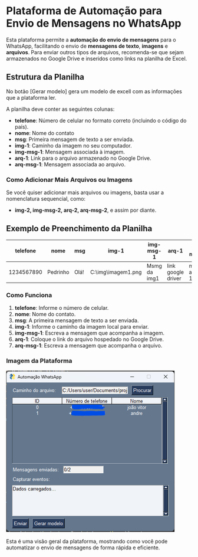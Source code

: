 # Plataforma de Automação para Envio de Mensagens no WhatsApp

Esta plataforma permite a **automação do envio de mensagens** para o WhatsApp, facilitando o envio de **mensagens de texto**, **imagens** e **arquivos**. Para enviar outros tipos de arquivos, recomenda-se que sejam armazenados no Google Drive e inseridos como links na planilha de Excel.

## Estrutura da Planilha
No botão [Gerar modelo] gera um modelo de excell com as informações que a plataforma ler.

A planilha deve conter as seguintes colunas:

- **telefone**: Número de celular no formato correto (incluindo o código do país).
- **nome**: Nome do contato
- **msg**: Primeira mensagem de texto a ser enviada.
- **img-1**: Caminho da imagem no seu computador.
- **img-msg-1**: Mensagem associada à imagem.
- **arq-1**: Link para o arquivo armazenado no Google Drive.
- **arq-msg-1**: Mensagem associada ao arquivo.

### Como Adicionar Mais Arquivos ou Imagens

Se você quiser adicionar mais arquivos ou imagens, basta usar a nomenclatura sequencial, como:

- **img-2, img-msg-2, arq-2, arq-msg-2**, e assim por diante.

## Exemplo de Preenchimento da Planilha

| telefone    | nome        | msg         | img-1                | img-msg-1       | arq-1                | arq-msg-1        |
|-------------|-------------|-------------|----------------------|-----------------|----------------------|------------------|
| 1234567890  | Pedrinho    | Olá!        | C:\img\imagem1.png   | Msmg da img1    | link google driver   | msg do arquivo 1 |

### Como Funciona

1. **telefone**: Informe o número de celular.
2. **nome**: Nome do contato.
3. **msg**: A primeira mensagem de texto a ser enviada.
4. **img-1**: Informe o caminho da imagem local para enviar.
5. **img-msg-1**: Escreva a mensagem que acompanha a imagem.
6. **arq-1**: Coloque o link do arquivo hospedado no Google Drive.
7. **arq-msg-1**: Escreva a mensagem que acompanha o arquivo.

### Imagem da Plataforma

![Plataforma de Automação WhatsApp](assets/imagem-plataforma.png)

Esta é uma visão geral da plataforma, mostrando como você pode automatizar o envio de mensagens de forma rápida e eficiente.

